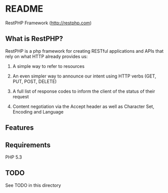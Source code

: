 README
======

RestPHP Framework (http://restphp.com)

What is RestPHP?
----------------

RestPHP is a php framework for creating RESTful applications
and APIs that rely on what HTTP already provides us:

1. A simple way to refer to resources

2. An even simpler way to announce our intent using HTTP
   verbs (GET, PUT, POST, DELETE)

3. A full list of response codes to inform the client of the
   status of their request

4. Content negotiation via the Accept header as well as Character Set, Encoding
   and Language


Features
--------

Requirements
------------

PHP 5.3

TODO
----

See TODO in this directory